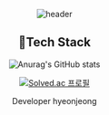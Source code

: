 
<div align=center>
  
![header](https://capsule-render.vercel.app/api?type=Rounded&color=e0d6ff&height=400&section=header&text=Hyeonjeongs%20Profile&fontSize=60&fontColor=FFFFFF)

## 📌Tech Stack
  
![Anurag's GitHub stats](https://github-readme-stats.vercel.app/api?username=hyeonjeongs&show_icons=true&theme=radical)

[![Solved.ac
프로필](http://mazassumnida.wtf/api/v2/generate_badge?boj=py0429)](https://solved.ac/py0429)

Developer hyeonjeong
  
</div>

